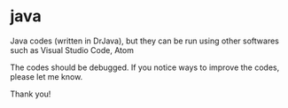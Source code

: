 # java
Java codes (written in DrJava), but they can be run using other softwares such as Visual Studio Code, Atom

The codes should be debugged. If you notice ways to improve the codes, please let me know.

Thank you!
